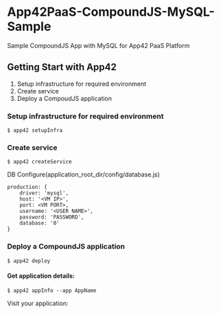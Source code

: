 
App42PaaS-CompoundJS-MySQL-Sample
=================================

Sample CompoundJS App with MySQL for App42 PaaS Platform

## Getting Start with App42

1. Setup infrastructure for required environment
2. Create service
3. Deploy a CompoudJS application

### Setup infrastructure for required environment

    $ app42 setupInfra   
    
### Create service

    $ app42 createService
    
DB Configure(application_root_dir/config/database.js) 

    production: {
        driver: 'mysql',
        host: '<VM IP>',
        port: <VM PORT>,
        username: '<USER NAME>',
        password: 'PASSWORD',
        database: '0'
    }
    
### Deploy a CompoundJS application

    $ app42 deploy

#### Get application details:

    $ app42 appInfo --app AppName    
    
Visit your application:
